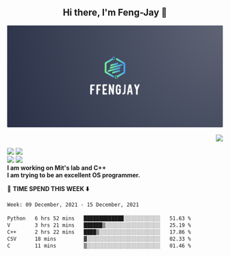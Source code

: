 <h2 align="center"> Hi there, I'm Feng-Jay 👋 </h2>  

![](https://github.com/Feng-Jay/DataStruct/blob/master/Image/1.png)  

<img align="right" src="https://github-readme-stats.vercel.app/api?username=Feng-Jay&show_icons=true&icon_color=CE1D2D&text_color=718096&bg_color=ffffff&hide_title=true" />


&emsp;

![](https://visitor-badge.glitch.me/badge?page_id=Feng-Jay.readme)
![](https://img.shields.io/badge/Concentrate-Cpp-blue)  
![](https://img.shields.io/badge/Rust-primer-orange)
![](https://img.shields.io/badge/Target-OS-9cf)  
**I am working on Mit's lab and C++**  
**I am trying to be an excellent OS programmer.**  


📘 **TIME SPEND THIS WEEK ⬇️**
<!--START_SECTION:waka-->
```text
Week: 09 December, 2021 - 15 December, 2021

Python   6 hrs 52 mins   █████████████░░░░░░░░░░░░   51.63 % 
V        3 hrs 21 mins   ██████▒░░░░░░░░░░░░░░░░░░   25.19 % 
C++      2 hrs 22 mins   ████▒░░░░░░░░░░░░░░░░░░░░   17.86 % 
CSV      18 mins         ▓░░░░░░░░░░░░░░░░░░░░░░░░   02.33 % 
C        11 mins         ▒░░░░░░░░░░░░░░░░░░░░░░░░   01.46 % 
```
<!--END_SECTION:waka-->
